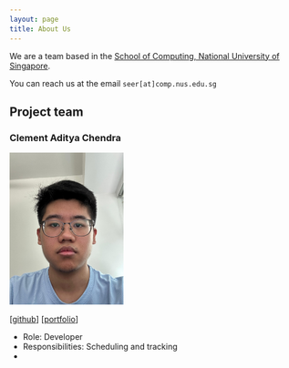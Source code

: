 ```yaml
---
layout: page
title: About Us
---
```


We are a team based in the [School of Computing, National University of Singapore](https://www.comp.nus.edu.sg).

You can reach us at the email `seer[at]comp.nus.edu.sg`

## Project team

### Clement Aditya Chendra

<img src="images/cleaach.png" width="200px">

[[github](http://github.com/cleaach)]
[[portfolio](team/cleaach.md)]

* Role: Developer
* Responsibilities: Scheduling and tracking
* 
